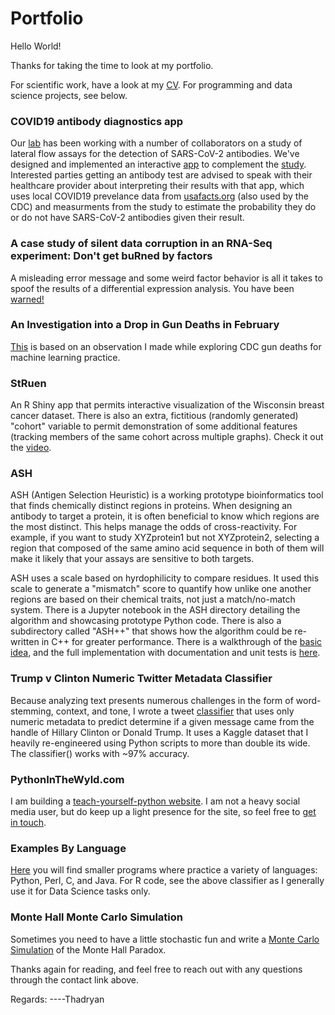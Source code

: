 # Portfolio

Hello World!

Thanks for taking the time to look at my portfolio.

For scientific work, have a look at my [CV](https://sweeney-th.github.io/cv/). For programming and data science projects, see below.

### COVID19 antibody diagnostics app

Our [lab](https://www.omics.kitchen/) has been working with a number of collaborators on a study of lateral flow assays for the detection of SARS-CoV-2 antibodies. We've designed and implemented an interactive [app](https://covid.omics.kitchen/) to complement the [study](https://www.medrxiv.org/content/10.1101/2021.01.02.20248998v1). Interested parties getting an antibody test are advised to speak with their healthcare provider about interpreting their results with that app, which uses local COVID19 prevelance data from [usafacts.org](https://usafacts.org/visualizations/coronavirus-covid-19-spread-map/) (also used by the CDC) and measurments from the study to estimate the probability they do or do not have SARS-CoV-2 antibodies given their result.

### A case study of silent data corruption in an RNA-Seq experiment: Don't get buRned by factors

A misleading error message and some weird factor behavior is all it takes to spoof the results of a differential expression analysis. You have been [warned!](https://github.com/sweeney-th/type-issue-case-study)

### An Investigation into a Drop in Gun Deaths in February

[This](http://pythoninthewyld.com/wp-content/uploads/2019/08/Main.nb_.html) is based on an observation I made while exploring CDC gun deaths for machine learning practice.

### StRuen

An R Shiny app that permits interactive visualization of the Wisconsin breast cancer dataset. There is also an extra, fictitious (randomly generated) "cohort" variable to permit demonstration of some additional features (tracking members of the same cohort across multiple graphs). Check it out the [video](https://www.youtube.com/watch?v=qcZ4sB-RUk4).

### ASH

ASH (Antigen Selection Heuristic) is a working prototype bioinformatics tool that finds chemically distinct regions in proteins. When designing an antibody to target a protein, it is often beneficial to know which regions are the most distinct. This helps manage the odds of cross-reactivity. For example, if you want to study XYZprotein1 but not XYZprotein2, selecting a region that composed of the same amino acid sequence in both of them will make it likely that your assays are sensitive to both targets.

ASH uses a scale based on hyrdophilicity to compare residues. It used this scale to generate a "mismatch" score to quantify how unlike one another regions are based on their chemical traits, not just a match/no-match system. There is a Jupyter notebook in the ASH directory detailing the algorithm and showcasing prototype Python code. There is also a subdirectory called "ASH++" that shows how the algorithm could be re-written in C++ for greater performance. There is a walkthrough of the [basic idea](https://github.com/sweeney-th/Portfolio/blob/master/Bioinformatics/ASH/documentation/ASH_demo.pdf), and the full implementation with documentation and unit tests is [here](https://github.com/sweeney-th/Portfolio/tree/master/Bioinformatics/ASH).

### Trump v Clinton Numeric Twitter Metadata Classifier

Because analyzing text presents numerous challenges in the form of word-stemming, context, and tone, I wrote a tweet [classifier](https://nbviewer.jupyter.org/github/sweeney-th/Portfolio/blob/master/DataScience/TwitterClassifier/signatureProject.pdf) that uses only numeric metadata to predict determine if a given message came from the handle of Hillary Clinton or Donald Trump. It uses a Kaggle dataset that I heavily re-engineered using Python scripts to more than double its wide. The classifier() works with ~97% accuracy.

### PythonInTheWyld.com

I am building a [teach-yourself-python website](http://pythoninthewyld.com/). I am not a heavy social media user, but do keep up a light presence for the site, so feel free to [get in touch](http://pythoninthewyld.com/home/contact/).

### Examples By Language

[Here](https://github.com/sweeney-th/Portfolio/tree/master/Misc/ExamplesByLanguage) you will find smaller programs where practice a variety of languages: Python, Perl, C, and Java. For R code, see the above classifier as I generally use it for Data Science tasks only.

### Monte Hall Monte Carlo Simulation

Sometimes you need to have a little stochastic fun and write a [Monte Carlo Simulation](https://github.com/sweeney-th/Portfolio/blob/master/Misc/MonteHall.py) of the Monte Hall Paradox.

Thanks again for reading, and feel free to reach out with any questions through the contact link above.

Regards:
----Thadryan
